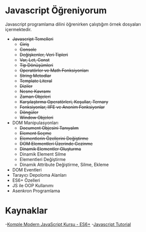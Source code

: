 # Javascript Öğreniyorum
Javascript programlama dilini öğrenirken çalıştığım örnek dosyaları içermektedir.<br/>
 - ~~Javascript Temelleri~~
   - ~~Giriş~~
   - ~~Console~~
   - ~~Değişkenler, Veri Tipleri~~
   - ~~Var, Let, Const~~
   - ~~Tip Dönüşümleri~~
   - ~~Operatörler ve Math Fonksiyonları~~
   - ~~String Metodlar~~
   - ~~Template Literal~~
   - ~~Diziler~~
   - ~~Nesne Kavramı~~
   - ~~Zaman Objeleri~~
   - ~~Karşılaştırma Operatörleri, Koşullar, Ternary~~
   - ~~Fonksiyonlar, IIFE ve Anonim Fonksiyonlar~~
   - ~~Döngüler~~
   - ~~Window Objeleri~~
 - DOM Manipulasyonları
    - ~~Document Objesini Tanıyalım~~
    - ~~Element Seçme~~
    - ~~Elementlerin Özellerini Değiştirme~~
    - ~~DOM Elementleri Üzerinde Gezinme~~
    - ~~Dinamik Elementler Oluşturma~~
    - Dinamik Element Silme
    - Elementleri Değiştirme
    - Dinamik Attribute Değiştirme, Silme, Ekleme
 - DOM Eventleri
 - Tarayıcı Depoloma Alanları
 - ES6+ Özelleri
 - JS ile OOP Kullanımı
 - Asenkron Programlama
 
# Kaynaklar
 -[Komple Modern JavaScript Kursu - ES6+](https://www.udemy.com/sfrdan-ileri-seviyeye-modern-javascript-kursu/)
 -[Javascript Tutorial](https://www.tutorialspoint.com/javascript/index.htm)
